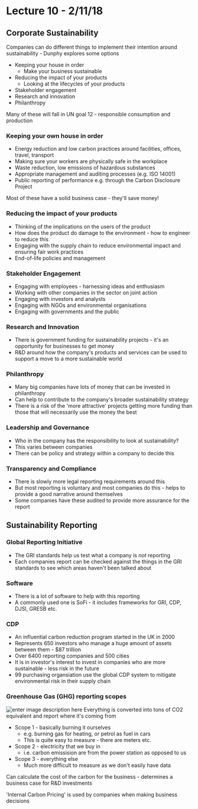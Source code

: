# Lecture 10 - 2/11/18

## Corporate Sustainability

Companies can do different things to implement their intention around sustainability - Dunphy explores some options

- Keeping your house in order
	- Make your business sustainable
- Reducing the impact of your products
	- Looking at the lifecycles of your products
- Stakeholder engagement
- Research and innovation
- Philanthropy

Many of these will fall in UN goal 12 - responsible consumption and production

### Keeping your own house in order

- Energy reduction and low carbon practices around facilities, offices, travel, transport
- Making sure your workers are physically safe in the workplace
- Waste reduction, low emissions of hazardous substances
- Appropriate management and auditing processes (e.g. ISO 14001)
- Public reporting of performance e.g. through the Carbon Disclosure Project

Most of these have a solid business case - they'll save money!

### Reducing the impact of your products

- Thinking of the implications on the users of the product
- How does the product do damage to the environment - how to engineer to reduce this
- Engaging with the supply chain to reduce environmental impact and ensuring fair work practices
- End-of-life policies and management

### Stakeholder Engagement

- Engaging with employees - harnessing ideas and enthusiasm
- Working with other companies in the sector on joint action
- Engaging with investors and analysts
- Engaging with NGOs and environmental organisations
- Engaging with governments and the public

### Research and Innovation

- There is government funding for sustainability projects - it's an opportunity for businesses to get money
- R&D around how the company's products and services can be used to support a move to a more sustainable world

### Philanthropy

- Many big companies have lots of money that can be invested in philanthropy
- Can help to contribute to the company's broader sustainability strategy
- There is a risk of the 'more attractive' projects getting more funding than those that will necessarily use the money the best

### Leadership and Governance

- Who in the company has the responsibility to look at sustainability?
- This varies between companies
- There can be policy and strategy within a company to decide this

### Transparency and Compliance

- There is slowly more legal reporting requirements around this
- But most reporting is voluntary and most companies do this - helps to provide a good narrative around themselves
- Some companies have these audited to provide more assurance for the report

## Sustainability Reporting

### Global Reporting Initiative

- The GRI standards help us test what a company is *not* reporting
- Each companies report can be checked against the things in the GRI standards to see which areas haven't been talked about

### Software

- There is a lot of software to help with this reporting
- A commonly used one is SoFi - it includes frameworks for GRI, CDP, DJSI, GRESB etc.

### CDP

- An influential carbon reduction program started in the UK in 2000
- Represents 650 investors who manage a huge amount of assets between them - $87 trillion
- Over 6400 reporting companies and 500 cities
- It is in investor's interest to invest in companies who are more sustainable - less risk in the future
- 99 purchasing organsiation use the global CDP system to mitigate environmental risk in their supply chain

### Greenhouse Gas (GHG) reporting scopes

![enter image description here](https://lh3.googleusercontent.com/TacZtYBnai33lr98MGB13w5KRJq095hBcnQP5m2P5e2sHu-2aRLbZF1m2AYA80D-uEdMqG8rUz1s)
Everything is converted into tons of CO2 equivalent and report where it's coming from

- Scope 1 - basically burning it ourselves
	- e.g. burning gas for heating, or petrol as fuel in cars
	- This is quite easy to measure - there are meters etc.
- Scope 2 - electricity that we buy in
	- i.e. carbon emissision are from the power station as opposed to us
- Scope 3 - everything else
	- Much more difficult to measure as we don't easily have data

Can calculate the cost of the carbon for the business - determines a business case for R&D investments

'Internal Carbon Pricing' is used by companies when making business decisions
<!--stackedit_data:
eyJoaXN0b3J5IjpbMTE5NzM0NTM0NSw4NTYyOTQ1NTgsMTE0Mj
Y5MTg1NSw3MzA5OTgxMTZdfQ==
-->
